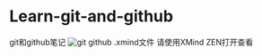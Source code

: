 # Learn-git-and-github
git和github笔记
![git github](https://timgsa.baidu.com/timg?image&quality=80&size=b9999_10000&sec=1541570037845&di=6968d6fc0d0a4920f6dbfbff1d3aea51&imgtype=0&src=http%3A%2F%2Fimage.codes51.com%2FArticle%2Fimage%2F20160725%2F20160725201653_2682.jpg)
.xmind文件 请使用XMind ZEN打开查看

